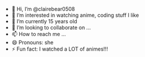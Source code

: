 - 👋 Hi, I’m @clairebear0508
- 👀 I’m interested in watching anime, coding stuff I like
- 🌱 I’m currently 15 years old 
- 💞️ I’m looking to collaborate on ...
- 📫 How to reach me ...
- 😄 Pronouns: she
- ⚡ Fun fact: I watched a LOT of animes!!!

<!---
clairebear0508/clairebear0508 is a ✨ special ✨ repository because its `README.md` (this file) appears on your GitHub profile.
You can click the Preview link to take a look at your changes.
--->
